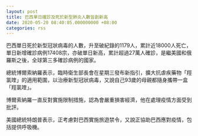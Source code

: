 ```yaml
---
layout: post
title: 巴西單日確診及死於新型肺炎人數皆創新高
date: 2020-05-20 08:40:05.000000000 +08:00
categories: rss
---
```


巴西單日死於新型冠狀病毒的人數，升至破紀錄的1179人，累計近18000人死亡，單日新增確診病例17408宗，亦破單日新高，累計超過27萬人確診，是繼美國和俄羅斯之後，全球第三多確診病例的國家。

總統博爾索納羅表示，臨時衛生部長會在星期三發布新指引，擴大抗虐疾藥物「羥氯喹」的適用範圍，以治療新型冠狀病毒，又說自己93歲的母親都隨身攜帶一盒「羥氯喹」。

博爾索納羅一直反對實施限制措施，認為會嚴重損害經濟，他在處理疫情方面受到批評。

美國總統特朗普表示，正考慮對巴西實施旅遊禁令，又說正協助巴西應對疫情，包括提供呼吸機。
